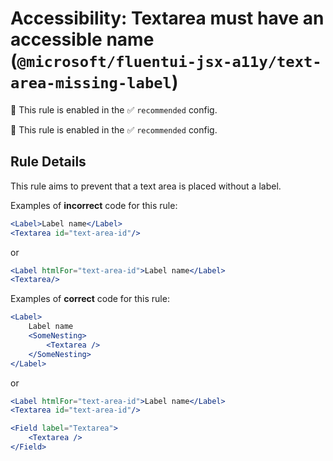 # Accessibility: Textarea must have an accessible name (`@microsoft/fluentui-jsx-a11y/text-area-missing-label`)

💼 This rule is enabled in the ✅ `recommended` config.

<!-- end auto-generated rule header -->

💼 This rule is enabled in the ✅ `recommended` config.

<!-- end auto-generated rule header -->

## Rule Details

This rule aims to prevent that a text area is placed without a label.

Examples of **incorrect** code for this rule:

```jsx
<Label>Label name</Label>
<Textarea id="text-area-id"/>
```

or

```jsx
<Label htmlFor="text-area-id">Label name</Label>
<Textarea/>
```

Examples of **correct** code for this rule:

```jsx
<Label>
    Label name
    <SomeNesting>
        <Textarea />
    </SomeNesting>
</Label>
```

or

```jsx
<Label htmlFor="text-area-id">Label name</Label>
<Textarea id="text-area-id"/>
```

```jsx
<Field label="Textarea">
    <Textarea />
</Field>
```
